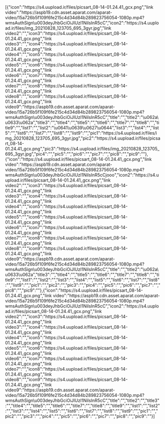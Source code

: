[{"icon":"https:\/\/s4.uupload.ir\/files\/picsart_08-14-01.24.41_gcx.png","link video":"https:\/\/aspb19.cdn.asset.aparat.com\/aparat-video\/15a726b5f109f6fe215c4d34d84b289823756054-1080p.mp4?wmsAuthSign\\u003deyJhbGciOiJIUzI1NiIsInR5cC","icon2":"https:\/\/s4.uupload.ir\/files\/img_20210828_123705_695_3gyr.jpg","link video2":"","icon3":"https:\/\/s4.uupload.ir\/files\/picsart_08-14-01.24.41_gcx.png","link video3":"","icon4":"https:\/\/s4.uupload.ir\/files\/picsart_08-14-01.24.41_gcx.png","link video4":"","icon5":"https:\/\/s4.uupload.ir\/files\/picsart_08-14-01.24.41_gcx.png","link video5":"","icon6":"https:\/\/s4.uupload.ir\/files\/picsart_08-14-01.24.41_gcx.png","link video6":"","icon7":"https:\/\/s4.uupload.ir\/files\/picsart_08-14-01.24.41_gcx.png","link video7":"","icon8":"https:\/\/s4.uupload.ir\/files\/picsart_08-14-01.24.41_gcx.png","link video8":"","icon9":"https:\/\/s4.uupload.ir\/files\/picsart_08-14-01.24.41_gcx.png","link video9":"https:\/\/aspb19.cdn.asset.aparat.com\/aparat-video\/15a726b5f109f6fe215c4d34d84b289823756054-1080p.mp4?wmsAuthSign\\u003deyJhbGciOiJIUzI1NiIsInR5cC","title":"","title2":"\u062a\u0633\u062a","title3":"","title4":"","title5":"","title6":"","title7":"","title8":"","title9":"","list1":"","list2":"\u0641\u0639\u0627\u0644","list3":"","list4":"","list5":"","list6":"","list7":"","list8":"","list9":"","pic1":"https:\/\/s4.uupload.ir\/files\/img_20210828_123705_695_3gyr.jpg","pic2":"https:\/\/s4.uupload.ir\/files\/picsart_08-14-01.24.41_gcx.png","pic3":"https:\/\/s4.uupload.ir\/files\/img_20210828_123705_695_3gyr.jpg","pic4":"","pic5":"","pic6":"","pic7":"","pic8":"","pic9":""},{"icon":"https:\/\/s4.uupload.ir\/files\/picsart_08-14-01.24.41_gcx.png","link video":"https:\/\/aspb19.cdn.asset.aparat.com\/aparat-video\/15a726b5f109f6fe215c4d34d84b289823756054-1080p.mp4?wmsAuthSign\\u003deyJhbGciOiJIUzI1NiIsInR5cCjooo","icon2":"https:\/\/s4.uupload.ir\/files\/picsart_08-14-01.24.41_gcx.png","link video2":"","icon3":"https:\/\/s4.uupload.ir\/files\/picsart_08-14-01.24.41_gcx.png","link video3":"","icon4":"https:\/\/s4.uupload.ir\/files\/picsart_08-14-01.24.41_gcx.png","link video4":"","icon5":"https:\/\/s4.uupload.ir\/files\/picsart_08-14-01.24.41_gcx.png","link video5":"","icon6":"https:\/\/s4.uupload.ir\/files\/picsart_08-14-01.24.41_gcx.png","link video6":"","icon7":"https:\/\/s4.uupload.ir\/files\/picsart_08-14-01.24.41_gcx.png","link video7":"","icon8":"https:\/\/s4.uupload.ir\/files\/picsart_08-14-01.24.41_gcx.png","link video8":"","icon9":"https:\/\/s4.uupload.ir\/files\/picsart_08-14-01.24.41_gcx.png","link video9":"https:\/\/aspb19.cdn.asset.aparat.com\/aparat-video\/15a726b5f109f6fe215c4d34d84b289823756054-1080p.mp4?wmsAuthSign\\u003deyJhbGciOiJIUzI1NiIsInR5cC","title":"","title2":"\u062a\u0633\u062a","title3":"","title4":"","title5":"","title6":"","title7":"","title8":"","title9":"","list1":"","list2":"","list3":"","list4":"","list5":"","list6":"","list7":"","list8":"","list9":"","pic1":"","pic2":"","pic3":"","pic4":"","pic5":"","pic6":"","pic7":"","pic8":"","pic9":""},{"icon":"https:\/\/s4.uupload.ir\/files\/picsart_08-14-01.24.41_gcx.png","link video":"https:\/\/aspb19.cdn.asset.aparat.com\/aparat-video\/15a726b5f109f6fe215c4d34d84b289823756054-1080p.mp4?wmsAuthSign\\u003deyJhbGciOiJIUzI1NiIsInR5cC","icon2":"https:\/\/s4.uupload.ir\/files\/picsart_08-14-01.24.41_gcx.png","link video2":"","icon3":"https:\/\/s4.uupload.ir\/files\/picsart_08-14-01.24.41_gcx.png","link video3":"","icon4":"https:\/\/s4.uupload.ir\/files\/picsart_08-14-01.24.41_gcx.png","link video4":"","icon5":"https:\/\/s4.uupload.ir\/files\/picsart_08-14-01.24.41_gcx.png","link video5":"","icon6":"https:\/\/s4.uupload.ir\/files\/picsart_08-14-01.24.41_gcx.png","link video6":"","icon7":"https:\/\/s4.uupload.ir\/files\/picsart_08-14-01.24.41_gcx.png","link video7":"","icon8":"https:\/\/s4.uupload.ir\/files\/picsart_08-14-01.24.41_gcx.png","link video8":"","icon9":"https:\/\/s4.uupload.ir\/files\/picsart_08-14-01.24.41_gcx.png","link video9":"https:\/\/aspb19.cdn.asset.aparat.com\/aparat-video\/15a726b5f109f6fe215c4d34d84b289823756054-1080p.mp4?wmsAuthSign\\u003deyJhbGciOiJIUzI1NiIsInR5cC","title":"","title2":"","title3":"","title4":"","title5":"","title6":"","title7":"","title8":"","title9":"","list1":"","list2":"","list3":"","list4":"","list5":"","list6":"","list7":"","list8":"","list9":"","pic1":"","pic2":"","pic3":"","pic4":"","pic5":"","pic6":"","pic7":"","pic8":"","pic9":""}]
